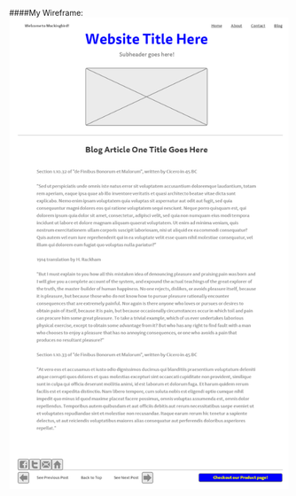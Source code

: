 ####My Wireframe:
  ![wireframe-blog-index.png](wireframe-blog-index.png "wireframe-blog-index.png")

  